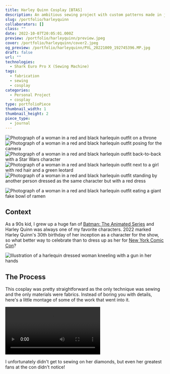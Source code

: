 ```yaml
---
title: Harley Quinn Cosplay [BTAS]
description: An ambitious sewing project with custom patterns made in just 3 days for NYC ComicCon.
slug: /portfolio/harleyquinn
collaborators: []
class: ""
date: 2022-10-07T20:05:01.000Z
preview: /portfolio/harleyquinn/preview.jpeg
cover: /portfolio/harleyquinn/cover2.jpeg
og_preview: /portfolio/harleyquinn/PXL_20221009_192745396.MP.jpg
draft: false
url: ""
technologies:
  - Shark Euro Pro X (Sewing Machine)
tags:
  - fabrication
  - sewing
  - cosplay
categories:
  - Personal Project
  - cosplay
type: portfolioPiece
thumbnail_width: 1
thumbnail_height: 2
piece_type:
  - journal
---
```


![Photograph of a woman in a red and black harlequin outfit on a throne](/optimized/portfolio/harleyquinn/IMG_4398.webp)
![Photograph of a woman in a red and black harlequin outfit posing for the camera](/optimized/portfolio/harleyquinn/PXL_20221009_155241105.MP.webp)
![Photograph of a woman in a red and black harlequin outfit back-to-back with a Star Wars character](/optimized/portfolio/harleyquinn/643DC210-F909-4CFA-BD5E-5D0EECC5E2FA.webp)
![Photograph of a woman in a red and black harlequin outfit next to a girl with red hair and a green leotard](/optimized/portfolio/harleyquinn/IMG_4483.webp)
![Photograph of a woman in a red and black harlequin outfit standing by another person dressed as the same character but with a red dress](/optimized/portfolio/harleyquinn/PXL_20221009_213529995.MP.webp)

![Photograph of a woman in a red and black harlequin outfit eating a giant fake bowl of ramen](/optimized/portfolio/harleyquinn/IMG_4480.webp)


## Context

As a 90s kid, I grew up a huge fan of [Batman: The Animated Series](https://en.wikipedia.org/wiki/Batman:_The_Animated_Series) and Harley Quinn was always one of my favorite characters. 2022 marked Harley Quinn's 30th birthday of her inception as a character for the show, so what better way to celebrate than to dress up as her for [New York Comic Con](https://www.newyorkcomiccon.com/)?

![Illustration of a harlequin dressed woman kneeling with a gun in her hands](/optimized/portfolio/harleyquinn/cover.webp)

## The Process

This cosplay was pretty straightforward as the only technique was sewing and the only materials were fabrics. Instead of boring you with details, here's a little montage of some of the work that went into it. 

![A sewing montage](/optimized/portfolio/harleyquinn/process.mp4)

I unfortunately didn't get to sewing on her diamonds, but even her greatest fans at the con didn't notice!